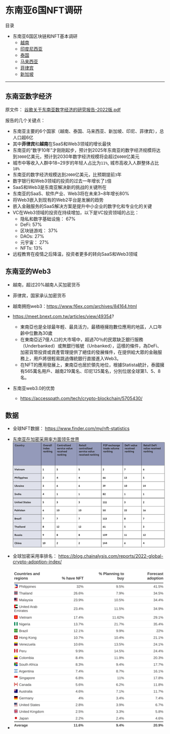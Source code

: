 # 东南亚6国NFT调研

目录

- 东南亚6国区块链和NFT基本调研
  - [越南](./越南.md)
  - [印度尼西亚](./印度尼西亚.md)
  - [泰国](./泰国.md)
  - [马来西亚](./马来西亚.md)
  - [菲律宾](./菲律宾.md)
  - [新加坡](./新加坡.md)

---


## 东南亚数字经济

原文件： [谷歌关于东南亚数字经济的研究报告-2022版.pdf](../files/e_conomy_sea_2022_report_google.pdf)


报告的几个关键点：

- 东南亚主要的6个国家（越南、泰国、马来西亚、新加坡、印尼、菲律宾），总人口超6亿
- 其中**菲律宾**和**越南**在SaaS和Web3领域的增长最快
- 东南亚的“数字10年”才刚刚起步，预计到2025年东南亚的数字经济规模将达到`3000`亿美元，预计到2030年数字经济规模将会超过`6000`亿美元
- 城市中等收入人群中18~29岁的年轻人占比为`11%`, 城市高收入人群整体占比`18%`
- 东南亚的数字经济规模达到`2000`亿美元，比预期提前`3`年
- 数字银行和Web3领域的投资的过去一年增长了`1`倍
- SaaS和Web3是东南亚解决新的挑战的关键所在
- 东南亚的SaaS、软件产业、Web3将在未来3~8年增长80%
- 将Web3嵌入到现有的Web2平台是发展的趋势
- 嵌入金融服务的SaaS解决方案是提升中小企业的数字化和专业化的关键
- VC在Web3领域的投资在持续增加，以下是VC投资领域的占比：
  - 隐私和数字基础设施： 67%
  - DeFi: 57%
  - 区块链游戏： 37%
  - DAOs: 27%
  - 元宇宙： 27%
  - NFTs: 13%
- 远程教育在疫情之后降温，投资者更多的转向SaaS和Web3领域



## 东南亚的Web3

- 越南，超过20%越南人买加密货币
- 菲律宾，国家承认加密货币
- 越南拥抱web3：https://www.f6ex.com/archives/84164.html
- https://meet.bnext.com.tw/articles/view/49354?
  - 東南亞也是全球最年輕、最具活力，最積極擁抱數位應用的地區，人口年齡中位數為30歲
  - 在東南亞近7億人口的大市場中，超過70％的民眾缺乏銀行服務（Underbanked）或無銀行帳號（Unbanked），這樣的條件，為DeFi、加密貨幣投資或資產管理提供了絕佳的發展條件，在提供給大眾的金融服務上，用戶將很輕易跳過傳統銀行直接進入Web3。
  - 在NFT的應用發展上，東南亞也居於領先地位，根據Statista統計，泰國擁有565萬名用戶、越南219萬名、印尼125萬名，分別位居全球第1、5、8名。

- 东南亚web3.0的优势
  - https://accesspath.com/tech/crypto-blockchain/5705430/
  


## 数据

- 全球NFT数据： https://www.finder.com/my/nft-statistics

- [东南亚在加密采用率方面领先世界](https://www.coindesk.com/layer2/2022/10/25/chainalysis-report-vietnam-cryptocurrency-adoption/)
![](../imgs/philippines.png)

- 全球加密采用率排名： https://blog.chainalysis.com/reports/2022-global-crypto-adoption-index/

- ![](../imgs/nft-adoption.webp)